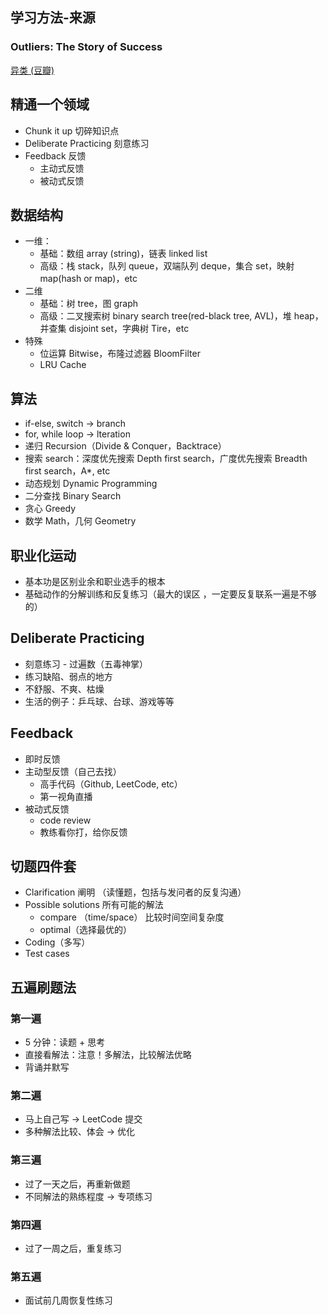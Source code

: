 ## 学习方法-来源
### Outliers: The Story of Success 
[异类 (豆瓣)](https://book.douban.com/subject/25863621/)

## 精通一个领域
- Chunk it up  切碎知识点
- Deliberate Practicing 刻意练习
- Feedback 反馈 
	- 主动式反馈
	- 被动式反馈

## 数据结构
- 一维：
	- 基础：数组 array (string)，链表 linked list
	- 高级：栈 stack，队列 queue，双端队列 deque，集合 set，映射 map(hash or map)，etc
- 二维
	- 基础：树 tree，图 graph
	- 高级：二叉搜索树 binary search tree(red-black tree, AVL)，堆 heap，并查集 disjoint set，字典树 Tire，etc
- 特殊
	- 位运算 Bitwise，布隆过滤器 BloomFilter
	- LRU Cache

## 算法
- if-else, switch -> branch
- for, while loop -> lteration
- 递归 Recursion（Divide & Conquer，Backtrace）
- 搜索 search：深度优先搜索 Depth first search，广度优先搜索 Breadth first search，A*, etc
- 动态规划 Dynamic Programming
- 二分查找 Binary Search
- 贪心 Greedy
- 数学 Math，几何 Geometry

## 职业化运动
- 基本功是区别业余和职业选手的根本
- 基础动作的分解训练和反复练习（最大的误区 ，一定要反复联系一遍是不够的）

## Deliberate Practicing
- 刻意练习 - 过遍数（五毒神掌）
- 练习缺陷、弱点的地方
- 不舒服、不爽、枯燥
- 生活的例子：乒乓球、台球、游戏等等

 ## Feedback
 - 即时反馈
 - 主动型反馈（自己去找）
	 - 高手代码（Github, LeetCode, etc）
	 - 第一视角直播
 - 被动式反馈
	 - code review
	 - 教练看你打，给你反馈

## 切题四件套
-  Clarification  阐明 （读懂题，包括与发问者的反复沟通）
-  Possible solutions 所有可能的解法
	- compare （time/space） 比较时间空间复杂度
	- optimal（选择最优的）
-  Coding（多写）
-  Test cases

## 五遍刷题法

### 第一遍 
- 5 分钟：读题 + 思考
- 直接看解法：注意！多解法，比较解法优略
- 背诵并默写

### 第二遍
- 马上自己写 -> LeetCode 提交
- 多种解法比较、体会 -> 优化

### 第三遍
- 过了一天之后，再重新做题
- 不同解法的熟练程度 -> 专项练习 

### 第四遍
- 过了一周之后，重复练习

### 第五遍
- 面试前几周恢复性练习

